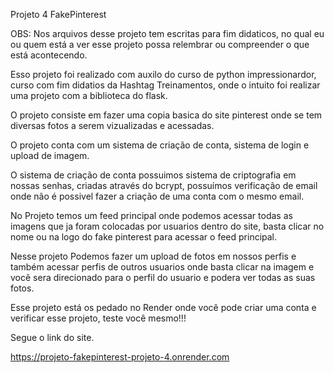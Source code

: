 Projeto 4 FakePinterest

OBS: Nos arquivos desse projeto tem escritas para fim didaticos, no qual eu ou quem está a ver esse projeto possa relembrar ou compreender o que está acontecendo.

Esso projeto foi realizado com auxilo do curso de python impressionardor, curso com fim didatios da Hashtag Treinamentos, onde o intuito foi realizar uma projeto com a biblioteca do flask.

O projeto consiste em fazer uma copia basica do site  pinterest onde se tem diversas fotos a serem vizualizadas e acessadas.

O projeto conta com um sistema de criação de conta, sistema de login e upload de imagem.

O sistema de criação de conta possuimos sistema de criptografia em nossas senhas, criadas através do bcrypt,  possuímos verificação de email onde não é possivel fazer a criação de uma conta com o mesmo email.

No Projeto temos um feed principal onde podemos acessar todas as imagens que ja foram colocadas por usuarios dentro do site, basta clicar no nome ou na logo do fake pinterest para acessar o feed principal.

Nesse projeto Podemos fazer um upload de fotos em nossos perfis e também acessar perfis de outros usuarios onde basta clicar na imagem e você sera direcionado para o perfil do usuario e podera ver todas as suas fotos.

Esse projeto está os pedado no Render onde você pode criar uma conta e verificar esse projeto, teste você mesmo!!!

Segue o link do site.

https://projeto-fakepinterest-projeto-4.onrender.com


